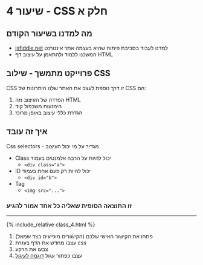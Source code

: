 # שיעור 4 - CSS חלק א

## מה למדנו בשיעור הקודם
- [jsfiddle.net](https://jsfiddle.net/) למדנו לעבוד בסביבת פיתוח שהיא בעצמה אתר אינטרנט
- המשכנו ללמוד ולהתאמן על עיצוב דף HTML

## פרוייקט מתמשך - שילוב CSS
CSS זו דרך נוספת לעצב את האתר שלנו
היתרונות של CSS הם:
1. הפרדה של העיצוב מה HTML
2. הימנעות משכפול קוד
3. הגדרת כללי עיצוב באופן מרוכז

## איך זה עובד
Css selectors - מגדיר על מי יכול העיצוב
  - Class יכול להיות על הרבה אלמנטים בעמוד
    - `<div class="a">`
  - ID יכול להיות רק פעם אחת בעמוד
    - `<div id="b">`
  - Tag 
    - `<img src="...">`


### זו התוצאה הסופית שאליה כל אחד אמור להגיע

------


{% include_relative class_4.html %}


1.  (הקישורים מופיעים בצד שמאל) פתחו את הקישור האישי שלכם
2. עצבו מחדש את הדף בעזרת css
3. צבעו את הרקע  
4. עצבו כפתור עגול [דוגמה לעיגול](/CLASS_1.html)